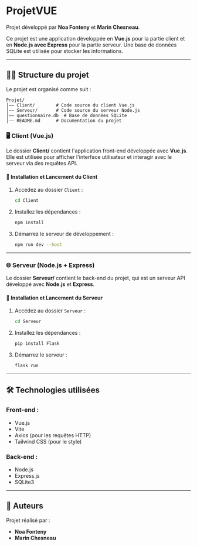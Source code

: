 # ProjetVUE

Projet développé par **Noa Fonteny** et **Marin Chesneau**.

Ce projet est une application développée en **Vue.js** pour la partie client et en **Node.js avec Express** pour la partie serveur. Une base de données SQLite est utilisée pour stocker les informations.

---

## 💁‍♂️ Structure du projet

Le projet est organisé comme suit :

```
Projet/
│—— Client/        # Code source du client Vue.js
│—— Serveur/       # Code source du serveur Node.js
│—— questionnaire.db  # Base de données SQLite
│—— README.md      # Documentation du projet
```

### 🖥️ Client (Vue.js)

Le dossier **Client/** contient l'application front-end développée avec **Vue.js**.  
Elle est utilisée pour afficher l'interface utilisateur et interagir avec le serveur via des requêtes API.

#### 📌 Installation et Lancement du Client

1. Accédez au dossier `Client` :
   ```sh
   cd Client
   ```
2. Installez les dépendances :
   ```sh
   npm install
   ```
3. Démarrez le serveur de développement :
   ```sh
   npm run dev --host
   ```

---

### 🌐 Serveur (Node.js + Express)

Le dossier **Serveur/** contient le back-end du projet, qui est un serveur API développé avec **Node.js** et **Express**.

#### 📌 Installation et Lancement du Serveur

1. Accédez au dossier `Serveur` :
   ```sh
   cd Serveur
   ```
2. Installez les dépendances :
   ```sh
   pip install Flask
   ```
3. Démarrez le serveur :
   ```sh
   flask run
   ```

---


## 🛠️ Technologies utilisées

### Front-end :
- Vue.js
- Vite
- Axios (pour les requêtes HTTP)
- Tailwind CSS (pour le style)

### Back-end :
- Node.js
- Express.js
- SQLite3

---


## 📢 Auteurs

Projet réalisé par :
- **Noa Fonteny**
- **Marin Chesneau**

